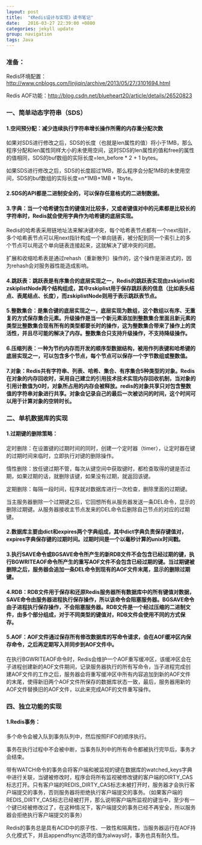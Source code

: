 ```yaml
---
layout: post
title:  "《Redis设计与实现》读书笔记"
date:   2016-03-27 22:39:00 +0800
categories: jekyll update
group: navigation
tags: Java
---
```


### 准备：

Redis环境配置：http://www.cnblogs.com/linjiqin/archive/2013/05/27/3101694.html

Redis AOF功能：http://blog.csdn.net/blueheart20/article/details/26520823

### 一、简单动态字符串（SDS）

#### 1.空间预分配：减少连续执行字符串增长操作所需的内存重分配次数

如果对SDS进行修改之后，SDS的长度（也就是len属性的值）将小于1MB，那么程序分配和len属性同样大小的未使用空间，这时SDS的len属性的值和free的属性的值相同，SDS的buf数组的实际长度=len_before * 2 + 1 bytes。

如果SDS进行修改之后，SDS的长度超过1MB，那么程序会分配1MB的未使用空间，SDS的buf数组的实际长度=n*1MB+1MB + 1byte。

#### 2.SDS的API都是二进制安全的，可以保存任意格式的二进制数据。

#### 3.字典：当一个哈希键包含的键值对比较多，又或者键值对中的元素都是比较长的字符串时，Redis就会使用字典作为哈希键的底层实现。

Redis的哈希表采用链地址法来解决键冲突，每个哈希表节点都有一个next指针，多个哈希表节点可以用next指针构成一个单向链表，被分配到同一个索引上的多个节点可以用这个单向链表连接起来，这就解决了键冲突的问题。

扩展和收缩哈希表是通过rehash（重新散列）操作的，这个操作是渐进式的，因为rehash会对服务器性能造成影响。

#### 4.跳跃表：跳跃表是有序集合的底层实现之一，Redis的跳跃表实现由zskiplist和zskiplistNode两个结构组成，其中zskiplist用于保存跳跃表的信息（比如表头结点、表尾结点、长度），而zskiplistNode则用于表示跳跃表节点。

#### 5.整数集合：是集合键的底层实现之一，底层实现为数组，这个数组以有序、无重复的方式保存集合元素。升级操作是当一个新元素添加到整数集合里面且新元素的类型比整数集合现有所有的类型都要长时的操作，这为整数集合带来了操作上的灵活性，并且尽可能的解决了内存。整数集合只支持升级操作，不支持降级操作。

#### 6.压缩列表：一种为节约内存而开发的顺序型数据结构，被用作列表键和哈希键的底层实现之一，可以包含多个节点，每个节点可以保存一个字节数组或整数值。

#### 7.对象：Redis共有字符串、列表、哈希、集合、有序集合5种类型的对象。Redis在对象的内存回收时，采用自己建立的引用技术技术实现内存回收机制，当对象的引用计数值为0时，对象所占用的内存会被释放。redis的对象共享只对包含整数值的字符串对象进行共享。对象会记录自己的最后一次被访问的时间，这个时间可以用于计算对象的空转时长。

### 二、单机数据库的实现

#### 1.过期键的删除策略：

定时删除：在设置键的过期时间的同时，创建一个定时器（timer），让定时器在键的过期时间来临时，立即执行对键的删除操作。

惰性删除：放任键过期不管，每次从键空间中获取键时，都检查取得的键是否过期，如果过期的话，就删除该键，如果没有过期，就返回该键。

定期删除：每隔一段时间，程序就对数据库进行一次检查，删除里面的过期键。

当主服务器删除一个过期键之后，它回想所有从服务器发送一条DEL命令，显示的删除过期键。从服务器接收主节点发来的DEL命令后删除自己节点的对应的过期键。

#### 2.数据库主要由dict和expires两个字典组成，其中dict字典负责保存键值对，expires字典保存键的过期时间。过期时间是一个以毫秒计算的unix时间戳。

#### 3.执行SAVE命令或BGSAVE命令所产生的新RDB文件不会包含已经过期的键，执行BGWRITEAOF命令所产生的重写AOF文件不会包含已经过期的键。当过期键被删除之后，服务器会追加一条DEL命令到现有的AOF文件末尾，显示的删除过期键。

#### 4.RDB：RDB文件用于保存和还原Redis服务器所有数据库中的所有键值对数据，SAVE命令由服务器进程执行保存操作，所以该命令会阻塞服务器。BGSAVE命令由子进程执行保存操作，不会阻塞服务器。RDB文件是一个经过压缩的二进制文件，由多个部分组成，对于不同类型的键值对，RDB文件会使用不同的方式保存。

#### 5.AOF：AOF文件通过保存所有修改数据库的写命令请求，会在AOF缓冲区内保存命令，之后再定期写入并同步到AOF文件中。

在执行BGWRITEAOF命令时，Redis会维护一个AOF重写缓冲区，该缓冲区会在子进程创建新的AOF文件期间，记录服务器执行的所有写命令，当子进程完成创建AOF文件的工作之后，服务器会将重写缓冲区中所有内容追加到新的AOF文件的末尾，使得新旧两个AOF文件所保存的数据库状态一致，最后，服务器用新的AOF文件替换旧的AOF文件，以此来完成AOF的文件重写操作。

### 四、独立功能的实现

#### 1.Redis事务：

多个命令会被入队到事务队列中，然后按照FIFO的顺序执行。

事务在执行过程中不会被中断，当事务队列中的所有命令都被执行完毕后，事务才会结束。

带有WATCH命令的事务会将客户端和被监视的键在数据库的watched_keys字典中进行关联，当键被修改时，程序会将所有监视被修改键的客户端的DIRTY_CAS标志打开。只有客户端的REDIS_DIRTY_CAS标志未被打开时，服务器才会执行客户端提交的事务，否则服务器将拒绝执行客户端提交的事务。（如果客户端的REDIS_DIRTY_CAS标志已经被打开，那么说明客户端所监视的键当中，至少有一个键已经被修改过了，在这种情况下，客户端提交的事务已经不再安全，所以服务器会拒绝执行客户端提交的事务）

Redis的事务总是具有ACID中的原子性、一致性和隔离性，当服务器运行在AOF持久化模式下，并且appendfsync选项的值为always时，事务也具有耐久性。
